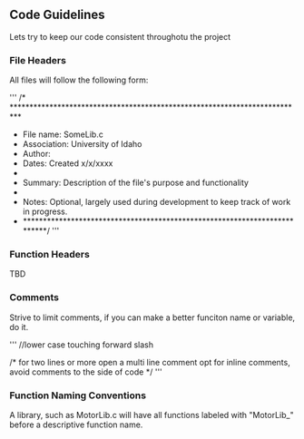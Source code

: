 ## Code Guidelines

Lets try to keep our code consistent throughotu the project

### File Headers

All files will follow the following form:

'''
/* **************************************************************************
 * File name:   SomeLib.c
 * Association: University of Idaho
 * Author:      
 * Dates:       Created x/x/xxxx
 * 
 * Summary:     Description of the file's purpose and functionality
 * 
 * Notes:       Optional, largely used during development to keep track of 
				work in progress.
 * **************************************************************************/
'''

### Function Headers

TBD

 
### Comments

Strive to limit comments, if you can make a better funciton name or variable, do it.

'''
//lower case touching forward slash

/*
for two lines or more open a multi line comment
opt for inline comments, avoid comments to the side of code
*/
'''

### Function Naming Conventions

A library, such as MotorLib.c will have all functions labeled with "MotorLib_" before
a descriptive function name.